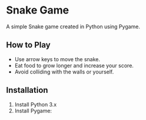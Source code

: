 # Snake Game
A simple Snake game created in Python using Pygame.

## How to Play
- Use arrow keys to move the snake.
- Eat food to grow longer and increase your score.
- Avoid colliding with the walls or yourself.

## Installation
1. Install Python 3.x
2. Install Pygame:
